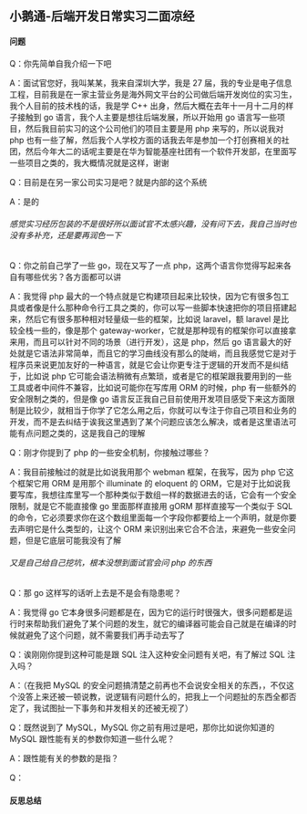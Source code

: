 ## 小鹅通-后端开发日常实习二面凉经
#### 问题
Q：你先简单自我介绍一下吧

A：面试官您好，我叫某某，我来自深圳大学，我是 27 届，我的专业是电子信息工程，目前我是在一家主营业务是海外网文平台的公司做后端开发岗位的实习生，我个人目前的技术栈的话，我是学 C++ 出身，然后大概在去年十一月十二月的样子接触到 go 语言，我个人主要是想往后端发展，所以开始用 go 语言写一些项目，然后我目前实习的这个公司他们的项目主要是用 php 来写的，所以说我对 php 也有一些了解，然后我个人学校方面的话我去年是参加一个打创赛相关的社团，然后今年大二的话呢主要是在华为智能基座社团有一个软件开发部，在里面写一些项目之类的，我大概情况就是这样，谢谢

Q：目前是在另一家公司实习是吧？就是内部的这个系统

A：是的

###### 感觉实习经历包装的不是很好所以面试官不太感兴趣，没有问下去，我自己当时也没有多补充，还是要再润色一下

Q：你之前自己学了一些 go，现在又写了一点 php，这两个语言你觉得写起来各自有哪些优劣？各方面都可以讲

A：我觉得 php 最大的一个特点就是它构建项目起来比较快，因为它有很多包工具或者像是什么那种命令行工具之类的，你可以写一些脚本快速把你的项目搭建起来，然后它有很多那种相对轻量级一些的框架，比如说 laravel，额 laravel 是比较全栈一些的，像是那个 gateway-worker，它就是那种现有的框架你可以直接拿来用，而且可以针对不同的场景（进行开发），这是 php，然后 go 语言最大的好处就是它语法非常简单，而且它的学习曲线没有那么的陡峭，而且我感觉它是对于程序员来说更加友好的一种语言，就是它会让你更专注于逻辑的开发而不是纠结于，比如说 php 它可能会语法稍微有点繁琐，或者是它的框架跟我要用到的一些工具或者中间件不兼容，比如说可能你在写库用 ORM 的时候，php 有一些额外的安全限制之类的，但是像 go 语言反正我自己目前使用开发项目感受下来这方面限制是比较少，就相当于你学了它怎么用之后，你就可以专注于你自己项目和业务的开发，而不是去纠结于诶我这里遇到了某个问题应该怎么解决，或者是这里语法可能有点问题之类的，这是我自己的理解

Q：刚才你提到了 php 的一些安全机制，你接触过哪些？

A：我目前接触过的就是比如说我用那个 webman 框架，在我写，因为 php 它这个框架它用 ORM 是用那个 illuminate 的 eloquent 的 ORM，它是对于比如说我要写库，我想往库里写一个那种类似于数组一样的数据进去的话，它会有一个安全限制，就是它不能直接像 go 里面那样直接用 gORM 那样直接写一个类似于 SQL 的命令，它必须要求你在这个数组里面每一个字段你都要给上一个声明，就是你要去声明它是什么类型的，让这个 ORM 来识别出来它合不合法，来避免一些安全问题，但是它底层可能我没有了解

###### 又是自己给自己挖坑，根本没想到面试官会问 php 的东西

Q：那 go 这样写的话听上去是不是会有隐患呢？

A：我觉得 go 它本身很多问题都是在，因为它的运行时很强大，很多问题都是运行时来帮助我们避免了某个问题的发生，就它的编译器可能会自己就是在编译的时候就避免了这个问题，就不需要我们再手动去写了

Q：诶刚刚你提到这种可能是跟 SQL 注入这种安全问题有关吧，有了解过 SQL 注入吗？

A：（在我把 MySQL 的安全问题搞清楚之前再也不会说安全相关的东西，，不仅这个没答上来还被一顿说教，说逻辑有问题什么的，把我上一个问题扯的东西全都否定了，我试图扯一下事务和并发相关的还被无视了）

Q：既然说到了 MySQL，MySQL 你之前有用过是吧，那你比如说你知道的 MySQL 跟性能有关的参数你知道一些什么呢？

A：跟性能有关的参数的是指？

Q：

#### 反思总结